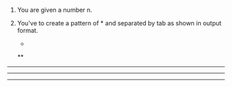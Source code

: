 1. You are given a number n.
2. You've to create a pattern of * and separated by tab as shown in output format.

    *
   **
  ***
 ****
*****